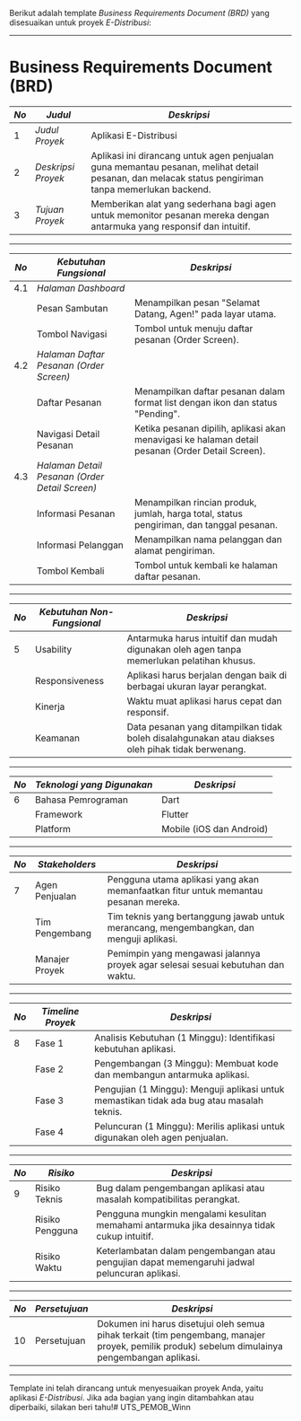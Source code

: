 Berikut adalah template *Business Requirements Document (BRD)* yang disesuaikan untuk proyek *E-Distribusi*:

---

# Business Requirements Document (BRD)  

| *No* | *Judul*                          | *Deskripsi*                                                                                                                                              |
|--------|------------------------------------|------------------------------------------------------------------------------------------------------------------------------------------------------------|
| 1      | *Judul Proyek*                  | Aplikasi E-Distribusi                                                                                                                                     |
| 2      | *Deskripsi Proyek*              | Aplikasi ini dirancang untuk agen penjualan guna memantau pesanan, melihat detail pesanan, dan melacak status pengiriman tanpa memerlukan backend.         |
| 3      | *Tujuan Proyek*                 | Memberikan alat yang sederhana bagi agen untuk memonitor pesanan mereka dengan antarmuka yang responsif dan intuitif.                                       |

---

| *No* | *Kebutuhan Fungsional*          | *Deskripsi*                                                                                                                                            |
|--------|------------------------------------|----------------------------------------------------------------------------------------------------------------------------------------------------------|
| 4.1    | *Halaman Dashboard*            |                                                                                                                                                          |
|        | Pesan Sambutan                   | Menampilkan pesan "Selamat Datang, Agen!" pada layar utama.                                                                                             |
|        | Tombol Navigasi                  | Tombol untuk menuju daftar pesanan (Order Screen).                                                                                                      |
| 4.2    | *Halaman Daftar Pesanan (Order Screen)* |                                                                                                                                                          |
|        | Daftar Pesanan                   | Menampilkan daftar pesanan dalam format list dengan ikon dan status "Pending".                                                                          |
|        | Navigasi Detail Pesanan          | Ketika pesanan dipilih, aplikasi akan menavigasi ke halaman detail pesanan (Order Detail Screen).                                                       |
| 4.3    | *Halaman Detail Pesanan (Order Detail Screen)* |                                                                                                                                                          |
|        | Informasi Pesanan                | Menampilkan rincian produk, jumlah, harga total, status pengiriman, dan tanggal pesanan.                                                                |
|        | Informasi Pelanggan              | Menampilkan nama pelanggan dan alamat pengiriman.                                                                                                       |
|        | Tombol Kembali                   | Tombol untuk kembali ke halaman daftar pesanan.                                                                                                         |

---

| *No* | *Kebutuhan Non-Fungsional*      | *Deskripsi*                                                                                                                                            |
|--------|------------------------------------|----------------------------------------------------------------------------------------------------------------------------------------------------------|
| 5      | Usability                        | Antarmuka harus intuitif dan mudah digunakan oleh agen tanpa memerlukan pelatihan khusus.                                                                |
|        | Responsiveness                   | Aplikasi harus berjalan dengan baik di berbagai ukuran layar perangkat.                                                                                  |
|        | Kinerja                          | Waktu muat aplikasi harus cepat dan responsif.                                                                                                          |
|        | Keamanan                        | Data pesanan yang ditampilkan tidak boleh disalahgunakan atau diakses oleh pihak tidak berwenang.                                                        |

---

| *No* | *Teknologi yang Digunakan*      | *Deskripsi*                                                                                                                                            |
|--------|------------------------------------|----------------------------------------------------------------------------------------------------------------------------------------------------------|
| 6      | Bahasa Pemrograman               | Dart                                                                                                                                                     |
|        | Framework                        | Flutter                                                                                                                                                   |
|        | Platform                         | Mobile (iOS dan Android)                                                                                                                                 |

---

| *No* | *Stakeholders*                  | *Deskripsi*                                                                                                                                            |
|--------|------------------------------------|----------------------------------------------------------------------------------------------------------------------------------------------------------|
| 7      | Agen Penjualan                   | Pengguna utama aplikasi yang akan memanfaatkan fitur untuk memantau pesanan mereka.                                                                       |
|        | Tim Pengembang                   | Tim teknis yang bertanggung jawab untuk merancang, mengembangkan, dan menguji aplikasi.                                                                  |
|        | Manajer Proyek                   | Pemimpin yang mengawasi jalannya proyek agar selesai sesuai kebutuhan dan waktu.                                                                         |

---

| *No* | *Timeline Proyek*               | *Deskripsi*                                                                                                                                            |
|--------|------------------------------------|----------------------------------------------------------------------------------------------------------------------------------------------------------|
| 8      | Fase 1                           | Analisis Kebutuhan (1 Minggu): Identifikasi kebutuhan aplikasi.                                                                                          |
|        | Fase 2                           | Pengembangan (3 Minggu): Membuat kode dan membangun antarmuka aplikasi.                                                                                 |
|        | Fase 3                           | Pengujian (1 Minggu): Menguji aplikasi untuk memastikan tidak ada bug atau masalah teknis.                                                               |
|        | Fase 4                           | Peluncuran (1 Minggu): Merilis aplikasi untuk digunakan oleh agen penjualan.                                                                             |

---

| *No* | *Risiko*                        | *Deskripsi*                                                                                                                                            |
|--------|------------------------------------|----------------------------------------------------------------------------------------------------------------------------------------------------------|
| 9      | Risiko Teknis                    | Bug dalam pengembangan aplikasi atau masalah kompatibilitas perangkat.                                                                                   |
|        | Risiko Pengguna                  | Pengguna mungkin mengalami kesulitan memahami antarmuka jika desainnya tidak cukup intuitif.                                                             |
|        | Risiko Waktu                     | Keterlambatan dalam pengembangan atau pengujian dapat memengaruhi jadwal peluncuran aplikasi.                                                            |

---

| *No* | *Persetujuan*                   | *Deskripsi*                                                                                                                                            |
|--------|------------------------------------|----------------------------------------------------------------------------------------------------------------------------------------------------------|
| 10     | Persetujuan                      | Dokumen ini harus disetujui oleh semua pihak terkait (tim pengembang, manajer proyek, pemilik produk) sebelum dimulainya pengembangan aplikasi.          |

---

Template ini telah dirancang untuk menyesuaikan proyek Anda, yaitu aplikasi *E-Distribusi*. Jika ada bagian yang ingin ditambahkan atau diperbaiki, silakan beri tahu!# UTS_PEMOB_Winn
